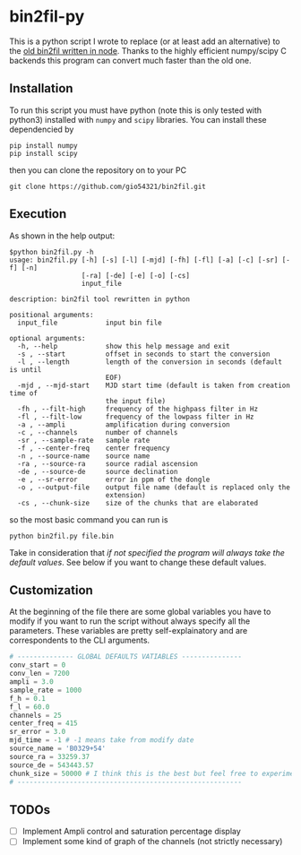 # bin2fil-py
This is a python script I wrote to replace (or at least add an alternative) to the [old bin2fil written in node](https://github.com/gio54321/bin2fil).
Thanks to the highly efficient numpy/scipy C backends this program can convert much faster than the old one.

## Installation
To run this script you must have python (note this is only tested with python3) installed with `numpy` and `scipy` libraries. You can install these dependencied by
```
pip install numpy
pip install scipy
```
then you can clone the repository on to your PC
```
git clone https://github.com/gio54321/bin2fil.git
```

## Execution
As shown in the help output:

```
$python bin2fil.py -h
usage: bin2fil.py [-h] [-s] [-l] [-mjd] [-fh] [-fl] [-a] [-c] [-sr] [-f] [-n]
                  [-ra] [-de] [-e] [-o] [-cs]
                  input_file

description: bin2fil tool rewritten in python

positional arguments:
  input_file            input bin file

optional arguments:
  -h, --help            show this help message and exit
  -s , --start          offset in seconds to start the conversion
  -l , --length         length of the conversion in seconds (default is until
                        EOF)
  -mjd , --mjd-start    MJD start time (default is taken from creation time of
                        the input file)
  -fh , --filt-high     frequency of the highpass filter in Hz
  -fl , --filt-low      frequency of the lowpass filter in Hz
  -a , --ampli          amplification during conversion
  -c , --channels       number of channels
  -sr , --sample-rate   sample rate
  -f , --center-freq    center frequency
  -n , --source-name    source name
  -ra , --source-ra     source radial ascension
  -de , --source-de     source declination
  -e , --sr-error       error in ppm of the dongle
  -o , --output-file    output file name (default is replaced only the
                        extension)
  -cs , --chunk-size    size of the chunks that are elaborated
```

so the most basic command you can run is 
```
python bin2fil.py file.bin
```
Take in consideration that *if not specified the program will always take the default values*. See below if you want to change these default values.

## Customization
At the beginning of the file there are some global variables you have to modify if you want to run the script without always specify all the parameters. These variables are pretty self-explainatory and are correspondents to the CLI arguments.

```python
# -------------- GLOBAL DEFAULTS VATIABLES ---------------
conv_start = 0
conv_len = 7200
ampli = 3.0
sample_rate = 1000
f_h = 0.1
f_l = 60.0
channels = 25
center_freq = 415
sr_error = 3.0
mjd_time = -1 # -1 means take from modify date
source_name = 'B0329+54'
source_ra = 33259.37
source_de = 543443.57
chunk_size = 50000 # I think this is the best but feel free to experiment
# --------------------------------------------------------
```
## TODOs
- [ ] Implement Ampli control and saturation percentage display
- [ ] Implement some kind of graph of the channels (not strictly necessary)
